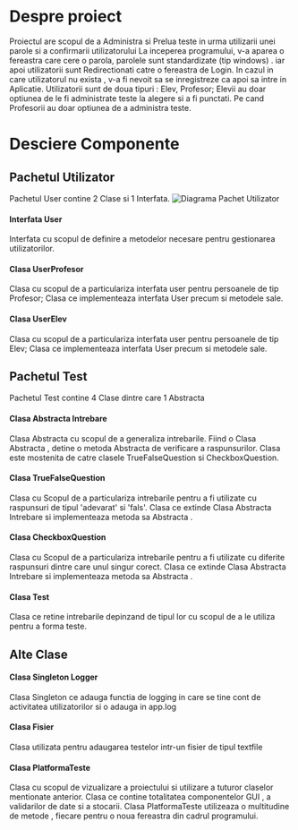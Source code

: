 
<!-- DESPRE PROIECT -->
# Despre proiect
   Proiectul are scopul de a Administra si Prelua teste in urma utilizarii unei parole si a confirmarii utilizatorului
La inceperea programului, v-a aparea o fereastra care cere o parola, 
parolele sunt standardizate (tip windows) .
iar apoi utilizatorii sunt Redirectionati catre o fereastra de Login.
In cazul in care utilizatorul nu exista , v-a fi nevoit sa se inregistreze ca apoi sa intre in Aplicatie.
Utilizatorii sunt de doua tipuri : Elev, Profesor;
Elevii au doar optiunea de le fi administrate teste la alegere si a fi punctati.
Pe cand Profesorii au doar  optiunea de a administra teste.
# Desciere Componente


## Pachetul Utilizator
Pachetul User contine 2 Clase si 1 Interfata.
<img src="Diagrama pachet Utilizator.jpg" alt="Diagrama Pachet Utilizator " title="Diagrama Pachet Utilizator">

#### Interfata User
Interfata cu scopul de definire a metodelor necesare pentru gestionarea utilizatorilor.
#### Clasa UserProfesor 
Clasa cu scopul de a particulariza interfata user pentru persoanele de tip Profesor;
Clasa ce implementeaza interfata User precum si metodele sale.

#### Clasa UserElev 
Clasa cu scopul de a particulariza interfata user pentru persoanele de tip Elev;
Clasa ce implementeaza interfata User precum si metodele sale.

## Pachetul Test
Pachetul Test contine 4 Clase dintre care 1 Abstracta

####  Clasa Abstracta Intrebare
Clasa Abstracta cu scopul de a generaliza intrebarile. Fiind o Clasa Abstracta , detine o metoda Abstracta de verificare a raspunsurilor.
Clasa este mostenita de catre clasele TrueFalseQuestion si CheckboxQuestion.

####  Clasa  TrueFalseQuestion
Clasa cu Scopul de a particulariza intrebarile pentru a fi utilizate cu raspunsuri de tipul 'adevarat' si 'fals'.
Clasa ce extinde Clasa Abstracta Intrebare si implementeaza metoda sa Abstracta .


####  Clasa  CheckboxQuestion
Clasa cu Scopul de a particulariza intrebarile pentru a fi utilizate cu  diferite raspunsuri dintre care unul singur corect.
Clasa ce extinde Clasa Abstracta Intrebare si implementeaza metoda sa Abstracta .


####  Clasa  Test
Clasa ce retine intrebarile depinzand de tipul lor  cu scopul de a  le utiliza  pentru a forma teste.

## Alte Clase

####  Clasa Singleton Logger 
Clasa Singleton ce adauga functia de logging in care se tine cont de activitatea utilizatorilor si o adauga in app.log


####  Clasa Fisier 
Clasa utilizata pentru adaugarea testelor intr-un fisier de tipul textfile

####  Clasa PlatformaTeste
Clasa cu scopul de vizualizare a proiectului si utilizare a tuturor claselor mentionate anterior.
Clasa ce contine totalitatea componentelor GUI , a validarilor de date si a stocarii.
Clasa PlatformaTeste utilizeaza o multitudine de metode , fiecare pentru o noua fereastra din cadrul programului.
